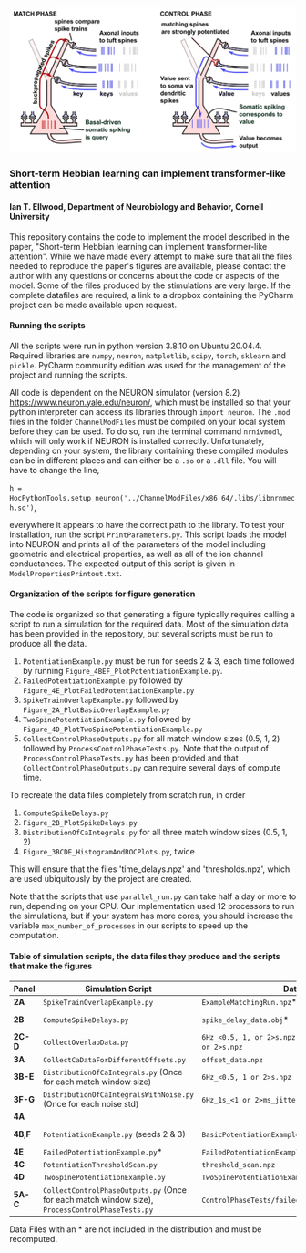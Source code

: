 <img src="https://github.com/iellwood/MatchAndControlPaper/blob/main/Match_and_Control_Image_For_GitHub.jpg" alt="Illustration of the Match-and-Control principle" width="600">

### Short-term Hebbian learning can implement transformer-like attention

#### Ian T. Ellwood, Department of Neurobiology and Behavior, Cornell University

This repository contains the code to implement the model described in the paper, "Short-term Hebbian learning can implement transformer-like attention". While we have made every attempt to make sure that all the files needed to reproduce the paper's figures are available, please contact the author with any questions or concerns about the code or aspects of the model. Some of the files produced by the stimulations are very large. If the complete datafiles are required, a link to a dropbox containing the PyCharm project can be made available upon request.

#### Running the scripts

All the scripts were run in python version 3.8.10 on Ubuntu 20.04.4. Required libraries are `numpy`, `neuron`, `matplotlib`, `scipy`, `torch`, `sklearn` and `pickle`. PyCharm community edition was used for the management of the project and running the scripts. 

All code is dependent on the NEURON simulator (version 8.2) https://www.neuron.yale.edu/neuron/, which must be installed so that your python interpreter can access its libraries through `import neuron`. The `.mod` files in the folder `ChannelModFiles` must be compiled on your local system before they can be used. To do so, run the terminal command `nrnivmodl`, which will only work if NEURON is installed correctly. Unfortunately, depending on your system, the library containing these compiled modules can be in different places and can either be a `.so` or a `.dll` file. You will have to change the line,

`h = HocPythonTools.setup_neuron('../ChannelModFiles/x86_64/.libs/libnrnmech.so')`,

everywhere it appears to have the correct path to the library. To test your installation, run the script `PrintParameters.py`. This script loads the model into NEURON and prints all of the parameters of the model including geometric and electrical properties, as well as all of the ion channel conductances. The expected output of this script is given in `ModelPropertiesPrintout.txt`.

#### Organization of the scripts for figure generation

The code is organized so that generating a figure typically requires calling a script to run a simulation for the required data. Most of the simulation data has been provided in the repository, but several scripts must be run to produce all the data.

1) `PotentiationExample.py` must be run for seeds 2 & 3, each time followed by running `Figure_4BEF_PlotPotentiationExample.py`. 
2) `FailedPotentiationExample.py` followed by `Figure_4E_PlotFailedPotentiationExample.py`
3) `SpikeTrainOverlapExample.py` followed by `Figure_2A_PlotBasicOverlapExample.py`
4) `TwoSpinePotentiationExample.py` followed by `Figure_4D_PlotTwoSpinePotentiationExample.py`
5) `CollectControlPhaseOutputs.py` for all match window sizes (0.5, 1, 2) followed by `ProcessControlPhaseTests.py`. Note that the output of `ProcessControlPhaseTests.py` has been provided and that `CollectControlPhaseOutputs.py` can require several days of compute time.

To recreate the data files completely from scratch run, in order

1) `ComputeSpikeDelays.py`
2) `Figure_2B_PlotSpikeDelays.py`
3) `DistributionOfCaIntegrals.py` for all three match window sizes (0.5, 1, 2)
4) `Figure_3BCDE_HistogramAndROCPlots.py`, twice

This will ensure that the files 'time_delays.npz' and 'thresholds.npz', which are used ubiquitously by the project are created.

Note that the scripts that use `parallel_run.py` can take half a day or more to run, depending on your CPU. Our implementation used 12 processors to run the simulations, but if your system has more cores, you should increase the variable `max_number_of_processes` in our scripts to speed up the computation.


#### Table of simulation scripts, the data files they produce and the scripts that make the figures

| Panel |Simulation Script | Data file | Figure Script |
| ----- | -----------------| ----------| ------------- |
| **2A**    | `SpikeTrainOverlapExample.py` | `ExampleMatchingRun.npz`* | `Figure_2A_PlotBasicOverlapExample.py` |
| **2B**    | `ComputeSpikeDelays.py` | `spike_delay_data.obj`* | `Figure_2B_PlotSpikeDelays.py` (produces figure and `time_delays.npz`)| 
| **2C-D**| `CollectOverlapData.py` | `6Hz_<0.5, 1, or 2>s.npz` & `TEST_DATA_6Hz_<0.5, 1, or 2>s.npz` | `Figure_2CD_FitLinearModelToOverlapsAndPlot.py` |
| **3A**| `CollectCaDataForDifferentOffsets.py` | `offset_data.npz` | `Figure_3A_PlotOffsetData.py` |
|**3B-E**| `DistributionOfCaIntegrals.py` (Once for each match window size)| `6Hz_<0.5, 1 or 2>s.npz` | `Figure_3BCDE_HistogramAndROCPlots.py`|
|**3F-G**| `DistributionOfCaIntegralsWithNoise.py` (Once for each noise std)| `6Hz_1s_<1 or 2>ms_jitter.npz` | `Figure_3FG_HistogramAndROCPlots_Noise.py`|
|**4A** | | | `Figure_4A_PlotThresholdSigma.py`|
|**4B,F**| `PotentiationExample.py` (seeds 2 & 3)| `BasicPotentiationExample_seed_<2 or 3>.obj`* | `Figure_4BF_PlotPotentiationExample.py` (once for each seed)|
|**4E**| `FailedPotentiationExample.py`* | `FailedPotentiationExample_seed_0.py`* | `Figure_4E_PlotFailedPotentiationExample.py`|
|**4C** | `PotentiationThresholdScan.py` | `threshold_scan.npz` | `Figure_4C_PlotPotentiationThresholdScan.py`|
|**4D** | `TwoSpinePotentiationExample.py` |`TwoSpinePotentiationExample.obj`*| `Figure_4D_PlotTwoSpinePotentiationExample.py`|
|**5A-C** | `CollectControlPhaseOutputs.py` (Once for each match window size), `ProcessControlPhaseTests.py`|`ControlPhaseTests/failed_and_spurious_spikes.npz`| `Figure_5ABC_successful_and_spurious_spikes.py`|


Data Files with an * are not included in the distribution and must be recomputed.



